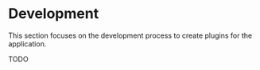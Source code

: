 # Development

This section focuses on the development process to create plugins for the application.

TODO